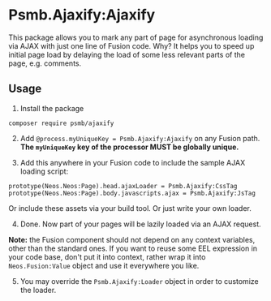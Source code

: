 # Psmb.Ajaxify:Ajaxify

This package allows you to mark any part of page for asynchronous loading via AJAX with just one line of Fusion code.
Why? It helps you to speed up initial page load by delaying the load of some less relevant parts of the page, e.g. comments.

## Usage

1. Install the package

```
composer require psmb/ajaxify
```

2. Add `@process.myUniqueKey = Psmb.Ajaxify:Ajaxify` on any Fusion path. **The `myUniqueKey` key of the processor MUST be globally unique.**


3. Add this anywhere in your Fusion code to include the sample AJAX loading script:

```
prototype(Neos.Neos:Page).head.ajaxLoader = Psmb.Ajaxify:CssTag
prototype(Neos.Neos:Page).body.javascripts.ajax = Psmb.Ajaxify:JsTag
```

Or include these assets via your build tool. Or just write your own loader.

4. Done. Now part of your pages will be lazily loaded via an AJAX request.

**Note:** the Fusion component should not depend on any context variables, other than the standard ones.
If you want to reuse some EEL expression in your code base, don't put it into context, rather wrap it into `Neos.Fusion:Value` object and use it everywhere you like.

5. You may override the `Psmb.Ajaxify:Loader` object in order to customize the loader.
